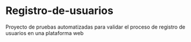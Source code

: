 # Registro-de-usuarios
Proyecto de pruebas automatizadas para validar el proceso de registro de usuarios en una plataforma web

